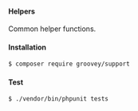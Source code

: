 #### Helpers

Common helper functions.

#### Installation

```bash
$ composer require groovey/support
```

#### Test

```bash
$ ./vendor/bin/phpunit tests
```